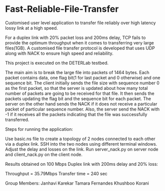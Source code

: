 # Fast-Reliable-File-Transfer
Customised user level application to transfer file reliably over high latency lossy link at a high speed.

For a duplex link with 20% packet loss and 200ms delay, TCP fails to provide the optimum throughput when it comes to transferring very large files(1GB). 
A customised file transfer protocol is developed that uses UDP along with NACK to ensure high speed and reliability.

This project is executed on the DETERLab testbed.

The main aim is to break the large file into packets of 1464 bytes. Each packet contains data, one flag bit(1 for last packet and 0 otherwise) and one sequence bit. The client initially sends the file size with sequence number 0 as the first packet, so that the server is updated about how many total number of packets are going to be received for that file. It then sends the packets updating the flag bit and the sequence bit for each packet. The server on the other hand sends the NACK if it does not receive a particular packet of particular sequence number. Also, the server send the NACK with -1 if it receives all the packets indicating that the file was successfully transferred.

Steps for running the application:

Use basic.ns file to create a topology of 2 nodes connected to each other via a duplex link.
SSH into the two nodes using different terminal windows.
Adjust the delay and losses on the link.
Run server_nack.py on server node and client_nack.py on the client node.

Results obtained on 100 Mbps Duplex link with 200ms delay and 20% loss:

Throughput = 35.79Mbps
Transfer time = 240 sec

Group Members:
Janhavi Karekar
Tamara Fernandes
Khushboo Korani
